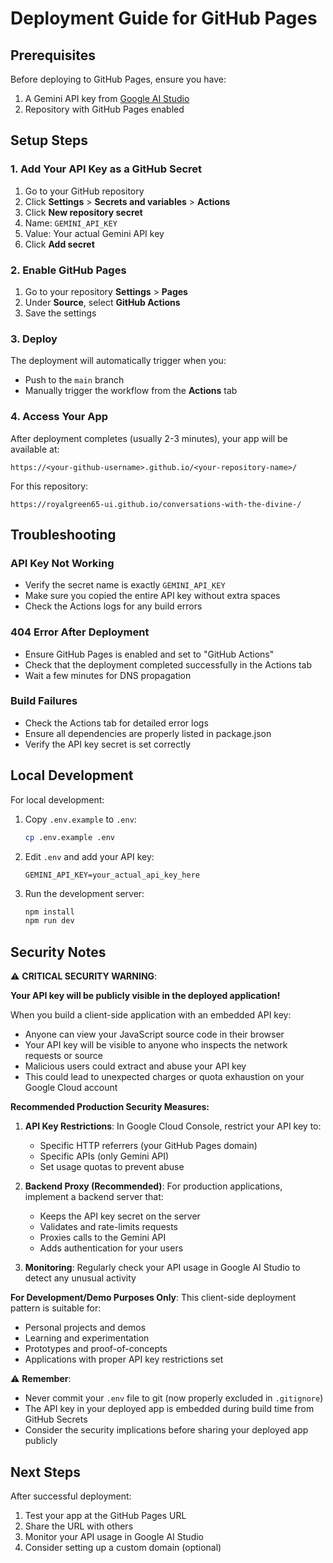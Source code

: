 # Deployment Guide for GitHub Pages

## Prerequisites

Before deploying to GitHub Pages, ensure you have:
1. A Gemini API key from [Google AI Studio](https://aistudio.google.com/app/apikey)
2. Repository with GitHub Pages enabled

## Setup Steps

### 1. Add Your API Key as a GitHub Secret

1. Go to your GitHub repository
2. Click **Settings** > **Secrets and variables** > **Actions**
3. Click **New repository secret**
4. Name: `GEMINI_API_KEY`
5. Value: Your actual Gemini API key
6. Click **Add secret**

### 2. Enable GitHub Pages

1. Go to your repository **Settings** > **Pages**
2. Under **Source**, select **GitHub Actions**
3. Save the settings

### 3. Deploy

The deployment will automatically trigger when you:
- Push to the `main` branch
- Manually trigger the workflow from the **Actions** tab

### 4. Access Your App

After deployment completes (usually 2-3 minutes), your app will be available at:
```
https://<your-github-username>.github.io/<your-repository-name>/
```

For this repository:
```
https://royalgreen65-ui.github.io/conversations-with-the-divine-/
```

## Troubleshooting

### API Key Not Working
- Verify the secret name is exactly `GEMINI_API_KEY`
- Make sure you copied the entire API key without extra spaces
- Check the Actions logs for any build errors

### 404 Error After Deployment
- Ensure GitHub Pages is enabled and set to "GitHub Actions"
- Check that the deployment completed successfully in the Actions tab
- Wait a few minutes for DNS propagation

### Build Failures
- Check the Actions tab for detailed error logs
- Ensure all dependencies are properly listed in package.json
- Verify the API key secret is set correctly

## Local Development

For local development:

1. Copy `.env.example` to `.env`:
   ```bash
   cp .env.example .env
   ```

2. Edit `.env` and add your API key:
   ```
   GEMINI_API_KEY=your_actual_api_key_here
   ```

3. Run the development server:
   ```bash
   npm install
   npm run dev
   ```

## Security Notes

⚠️ **CRITICAL SECURITY WARNING**: 

**Your API key will be publicly visible in the deployed application!**

When you build a client-side application with an embedded API key:
- Anyone can view your JavaScript source code in their browser
- Your API key will be visible to anyone who inspects the network requests or source
- Malicious users could extract and abuse your API key
- This could lead to unexpected charges or quota exhaustion on your Google Cloud account

**Recommended Production Security Measures:**
1. **API Key Restrictions**: In Google Cloud Console, restrict your API key to:
   - Specific HTTP referrers (your GitHub Pages domain)
   - Specific APIs (only Gemini API)
   - Set usage quotas to prevent abuse

2. **Backend Proxy (Recommended)**: For production applications, implement a backend server that:
   - Keeps the API key secret on the server
   - Validates and rate-limits requests
   - Proxies calls to the Gemini API
   - Adds authentication for your users

3. **Monitoring**: Regularly check your API usage in Google AI Studio to detect any unusual activity

**For Development/Demo Purposes Only**: This client-side deployment pattern is suitable for:
- Personal projects and demos
- Learning and experimentation
- Prototypes and proof-of-concepts
- Applications with proper API key restrictions set

⚠️ **Remember**: 
- Never commit your `.env` file to git (now properly excluded in `.gitignore`)
- The API key in your deployed app is embedded during build time from GitHub Secrets
- Consider the security implications before sharing your deployed app publicly

## Next Steps

After successful deployment:
1. Test your app at the GitHub Pages URL
2. Share the URL with others
3. Monitor your API usage in Google AI Studio
4. Consider setting up a custom domain (optional)
